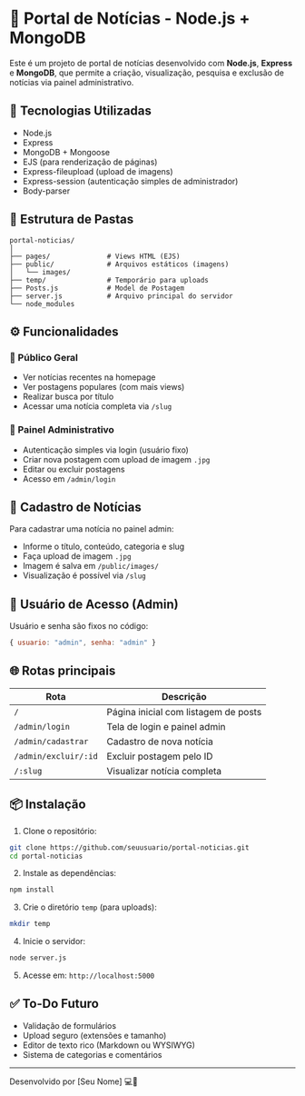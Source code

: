 # 📰 Portal de Notícias - Node.js + MongoDB

Este é um projeto de portal de notícias desenvolvido com **Node.js**, **Express** e **MongoDB**, que permite a criação, visualização, pesquisa e exclusão de notícias via painel administrativo.

## 🚀 Tecnologias Utilizadas

- Node.js
- Express
- MongoDB + Mongoose
- EJS (para renderização de páginas)
- Express-fileupload (upload de imagens)
- Express-session (autenticação simples de administrador)
- Body-parser

## 📁 Estrutura de Pastas

```
portal-noticias/
│
├── pages/              # Views HTML (EJS)
├── public/             # Arquivos estáticos (imagens)
│   └── images/
├── temp/               # Temporário para uploads
├── Posts.js            # Model de Postagem
├── server.js           # Arquivo principal do servidor
└── node_modules
```

## ⚙️ Funcionalidades

### 📖 Público Geral
- Ver notícias recentes na homepage
- Ver postagens populares (com mais views)
- Realizar busca por título
- Acessar uma notícia completa via `/slug`

### 🔐 Painel Administrativo
- Autenticação simples via login (usuário fixo)
- Criar nova postagem com upload de imagem `.jpg`
- Editar ou excluir postagens
- Acesso em `/admin/login`

## 📸 Cadastro de Notícias
Para cadastrar uma notícia no painel admin:
- Informe o título, conteúdo, categoria e slug
- Faça upload de imagem `.jpg`
- Imagem é salva em `/public/images/`
- Visualização é possível via `/slug`

## 🔑 Usuário de Acesso (Admin)
Usuário e senha são fixos no código:
```js
{ usuario: "admin", senha: "admin" }
```

## 🌐 Rotas principais

| Rota              | Descrição                            |
|-------------------|----------------------------------------|
| `/`               | Página inicial com listagem de posts   |
| `/admin/login`    | Tela de login e painel admin           |
| `/admin/cadastrar`| Cadastro de nova notícia               |
| `/admin/excluir/:id`| Excluir postagem pelo ID             |
| `/:slug`          | Visualizar notícia completa            |

## 📦 Instalação

1. Clone o repositório:
```bash
git clone https://github.com/seuusuario/portal-noticias.git
cd portal-noticias
```

2. Instale as dependências:
```bash
npm install
```

3. Crie o diretório `temp` (para uploads):
```bash
mkdir temp
```

4. Inicie o servidor:
```bash
node server.js
```

5. Acesse em: `http://localhost:5000`

## ✅ To-Do Futuro

- Validação de formulários
- Upload seguro (extensões e tamanho)
- Editor de texto rico (Markdown ou WYSIWYG)
- Sistema de categorias e comentários

---

Desenvolvido por [Seu Nome] 💻🚀